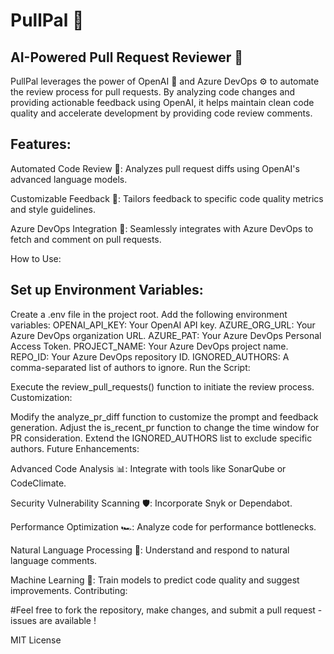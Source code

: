 # PullPal 🤖

## AI-Powered Pull Request Reviewer 🚀

PullPal leverages the power of OpenAI 🧠 and Azure DevOps ⚙️ to automate the review process for pull requests. 
By analyzing code changes and providing actionable feedback using OpenAI, 
it helps maintain clean code quality and accelerate development by providing code review comments.

## Features:

Automated Code Review 🤖: Analyzes pull request diffs using OpenAI's advanced language models.

Customizable Feedback 📝: Tailors feedback to specific code quality metrics and style guidelines.

Azure DevOps Integration 🔗: Seamlessly integrates with Azure DevOps to fetch and comment on pull requests.

How to Use:

## Set up Environment Variables:

Create a .env file in the project root.
Add the following environment variables:
OPENAI_API_KEY: Your OpenAI API key.
AZURE_ORG_URL: Your Azure DevOps organization URL.
AZURE_PAT: Your Azure DevOps Personal Access Token.
PROJECT_NAME: Your Azure DevOps project name.
REPO_ID: Your Azure DevOps repository ID.
IGNORED_AUTHORS: A comma-separated list of authors to ignore.
Run the Script:

Execute the review_pull_requests() function to initiate the review process.
Customization:

Modify the analyze_pr_diff function to customize the prompt and feedback generation.
Adjust the is_recent_pr function to change the time window for PR consideration.
Extend the IGNORED_AUTHORS list to exclude specific authors.
Future Enhancements:

Advanced Code Analysis 📊: Integrate with tools like SonarQube or CodeClimate.

Security Vulnerability Scanning 🛡️: Incorporate Snyk or Dependabot.

Performance Optimization 🏎️: Analyze code for performance bottlenecks.

Natural Language Processing 💬: Understand and respond to natural language comments.

Machine Learning 🧠: Train models to predict code quality and suggest improvements.
Contributing:

 #Feel free to fork the repository, make changes, and submit a pull request - issues are available !

MIT License
